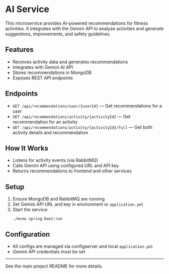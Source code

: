 # AI Service

This microservice provides AI-powered recommendations for fitness activities. It integrates with the Gemini API to analyze activities and generate suggestions, improvements, and safety guidelines.

## Features
- Receives activity data and generates recommendations
- Integrates with Gemini AI API
- Stores recommendations in MongoDB
- Exposes REST API endpoints

## Endpoints
- `GET /api/recommendations/user/{userId}` — Get recommendations for a user
- `GET /api/recommendations/activity/{activityId}` — Get recommendation for an activity
- `GET /api/recommendations/activity/{activityId}/full` — Get both activity details and recommendation

## How It Works
- Listens for activity events (via RabbitMQ)
- Calls Gemini API using configured URL and API key
- Returns recommendations to frontend and other services

## Setup
1. Ensure MongoDB and RabbitMQ are running
2. Set Gemini API URL and key in environment or `application.yml`
3. Start the service:
   ```
   ./mvnw spring-boot:run
   ```

## Configuration
- All configs are managed via configserver and local `application.yml`
- Gemini API credentials must be set

---
See the main project README for more details.


